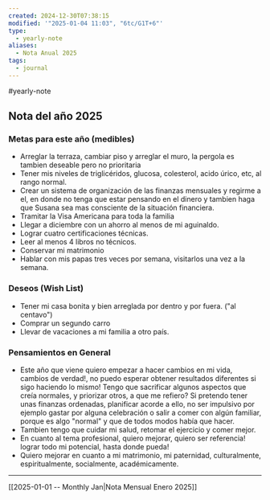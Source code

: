 ```yaml
---
created: 2024-12-30T07:38:15
modified: '"2025-01-04 11:03", "6tc/G1T+6"'
type:
  - yearly-note
aliases:
  - Nota Anual 2025
tags:
  - journal
---
```

#yearly-note
## Nota del año 2025

### Metas para este año (medibles)
- Arreglar la terraza, cambiar piso y arreglar el muro, la pergola es tambien deseable pero no prioritaria
- Tener mis niveles de triglicéridos, glucosa, colesterol, acido úrico, etc, al rango normal.
- Crear un sistema de organización de las finanzas mensuales y regirme a el, en donde no tenga que estar pensando en el dinero y tambien haga que Susana sea mas consciente de la situación financiera.
- Tramitar la Visa Americana para toda la familia
- Llegar a diciembre con un ahorro al menos de mi aguinaldo.
- Lograr cuatro certificaciones técnicas.
- Leer al menos 4 libros no técnicos.
- Conservar mi matrimonio
- Hablar con mis papas tres veces por semana, visitarlos una vez a la semana.

### Deseos (Wish List)
- Tener mi casa bonita y bien arreglada por dentro y por fuera. ("al centavo")
- Comprar un segundo carro
- Llevar de vacaciones a mi familia a otro país.

### Pensamientos en General
- Este año que viene quiero empezar a hacer cambios en mi vida, cambios de verdad!, no puedo esperar obtener resultados diferentes si sigo haciendo lo mismo! Tengo que sacrificar algunos aspectos que creía normales, y priorizar otros, a que me refiero? Si pretendo tener unas finanzas ordenadas, planificar acorde a ello, no ser impulsivo por ejemplo gastar por alguna celebración o salir a comer con algún familiar, porque es algo "normal" y que de todos modos había que hacer.
- Tambien tengo que cuidar mi salud, retomar el ejercicio y comer mejor. 
- En cuanto al tema profesional, quiero mejorar, quiero ser referencia! lograr todo mi potencial, hasta donde pueda!
- Quiero mejorar en cuanto a mi matrimonio, mi paternidad, culturalmente, espiritualmente, socialmente, académicamente. 

----
[[2025-01-01 -- Monthly Jan|Nota Mensual Enero 2025]]


